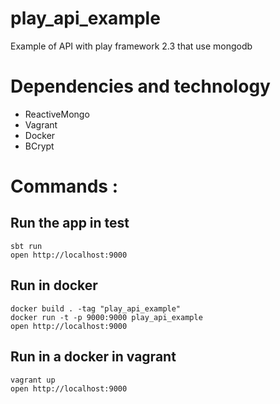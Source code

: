 play_api_example
================

Example of API with play framework 2.3 that use mongodb

# Dependencies and technology
- ReactiveMongo
- Vagrant
- Docker
- BCrypt

# Commands :
## Run the app in test
    sbt run
    open http://localhost:9000
## Run in docker
    docker build . -tag "play_api_example"
    docker run -t -p 9000:9000 play_api_example
    open http://localhost:9000
## Run in a docker in vagrant
    vagrant up
    open http://localhost:9000